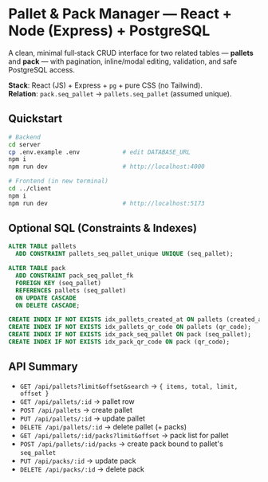 # Pallet & Pack Manager — React + Node (Express) + PostgreSQL

A clean, minimal full‑stack CRUD interface for two related tables — **pallets** and **pack** — with pagination, inline/modal editing, validation, and safe PostgreSQL access.

**Stack**: React (JS) + Express + `pg` + pure CSS (no Tailwind).  
**Relation**: `pack.seq_pallet` → `pallets.seq_pallet` (assumed unique).

## Quickstart

```bash
# Backend
cd server
cp .env.example .env            # edit DATABASE_URL
npm i
npm run dev                     # http://localhost:4000

# Frontend (in new terminal)
cd ../client
npm i
npm run dev                     # http://localhost:5173
```

## Optional SQL (Constraints & Indexes)

```sql
ALTER TABLE pallets
  ADD CONSTRAINT pallets_seq_pallet_unique UNIQUE (seq_pallet);

ALTER TABLE pack
  ADD CONSTRAINT pack_seq_pallet_fk
  FOREIGN KEY (seq_pallet)
  REFERENCES pallets (seq_pallet)
  ON UPDATE CASCADE
  ON DELETE CASCADE;

CREATE INDEX IF NOT EXISTS idx_pallets_created_at ON pallets (created_at DESC);
CREATE INDEX IF NOT EXISTS idx_pallets_qr_code ON pallets (qr_code);
CREATE INDEX IF NOT EXISTS idx_pack_seq_pallet ON pack (seq_pallet);
CREATE INDEX IF NOT EXISTS idx_pack_qr_code ON pack (qr_code);
```

## API Summary
- `GET /api/pallets?limit&offset&search` → `{ items, total, limit, offset }`
- `GET /api/pallets/:id` → pallet row
- `POST /api/pallets` → create pallet
- `PUT /api/pallets/:id` → update pallet
- `DELETE /api/pallets/:id` → delete pallet (+ packs)
- `GET /api/pallets/:id/packs?limit&offset` → pack list for pallet
- `POST /api/pallets/:id/packs` → create pack bound to pallet's `seq_pallet`
- `PUT /api/packs/:id` → update pack
- `DELETE /api/packs/:id` → delete pack

